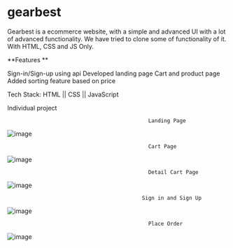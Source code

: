 # gearbest
Gearbest is a ecommerce website, with a simple and advanced UI with a lot of advanced functionality. We have tried to clone some of functionality of it. With HTML, CSS and JS Only.
 
 
  **Features **
  
 Sign-in/Sign-up using api
 Developed landing page
 Cart and product page
 Added sorting feature based on price
 
 Tech Stack: HTML || CSS || JavaScript
 
 Individual project
 
                                                 Landing Page
                                                                 
![image](https://user-images.githubusercontent.com/26764528/165725937-f0445c15-334e-4853-bac0-0fc04955efff.png)

                                                 Cart Page
 ![image](https://user-images.githubusercontent.com/26764528/165726714-e5becdbf-8691-4051-8cb8-1c2181c8277e.png)
                                                                 
                                                 Detail Cart Page
 ![image](https://user-images.githubusercontent.com/26764528/165726455-2f5d909d-f082-4824-b5de-4086f6745770.png)
 
                                               Sign in and Sign Up
 ![image](https://user-images.githubusercontent.com/26764528/165729733-f8dbe838-e296-4dc1-b270-f8bcc49ceb30.png)

                                                 Place Order
 ![image](https://user-images.githubusercontent.com/26764528/165729489-7abc540a-8e39-4f8e-9ea3-2a74f8c3b0d5.png)

            


